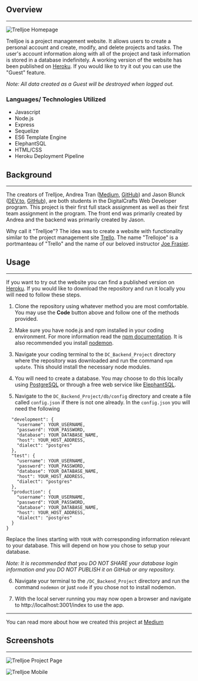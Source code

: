 ## Overview

---

![Trelljoe Homepage](https://dev-to-uploads.s3.amazonaws.com/uploads/articles/7hghdqoeev0qxppcfr5h.png)

Trelljoe is a project management website. It allows users to create a personal account and create, modify, and delete projects and tasks. The user's account information along with all of the project and task information is stored in a database indefinitely. A working version of the website has been published on [Heroku](https://trelljoe.herokuapp.com/). If you would like to try it out you can use the "Guest" feature.

_Note: All data created as a Guest will be destroyed when logged out._

### Languages/ Technologies Utilized

-   Javascript
-   Node.js
-   Express
-   Sequelize
-   ES6 Template Engine
-   ElephantSQL
-   HTML/CSS
-   Heroku Deployment Pipeline

## Background

---

The creators of Trelljoe, Andrea Tran ([Medium](https://medium.com/@eyyytran/nurse-to-tech-in-16-weeks-full-stack-project-a634e8afedd3), [GitHub](https://github.com/eyyytran)) and Jason Blunck ([DEV.to](https://dev.to/jasonian5000), [GitHub](https://github.com/jasonian5000)), are both students in the DigitalCrafts Web Developer program. This project is their first full stack assignment as well as their first team assignment in the program. The front end was primarily created by Andrea and the backend was primarily created by Jason.

Why call it "Trelljoe"? The idea was to create a website with functionality similar to the project management site [Trello](https://trello.com/). The name "Trellojoe" is a portmanteau of "Trello" and the name of our beloved instructor [Joe Frasier](https://github.com/jwfrasier).

## Usage

---

If you want to try out the website you can find a published version on [Heroku](https://trelljoe.herokuapp.com/). If you would like to download the repository and run it locally you will need to follow these steps.

1. Clone the repository using whatever method you are most comfortable. You may use the **Code** button above and follow one of the methods provided.

2. Make sure you have node.js and npm installed in your coding environment. For more information read the [npm documentation](https://docs.npmjs.com/downloading-and-installing-node-js-and-npm). It is also recommended you install [nodemon](https://www.npmjs.com/package/nodemon).

3. Navigate your coding terminal to the `DC_Backend_Project` directory where the repository was downloaded and run the command `npm update`. This should install the necessary node modules.

4. You will need to create a database. You may choose to do this locally using [PostgreSQL](https://www.postgresql.org/docs/current/tutorial.html) or through a free web service like [ElephantSQL](https://www.elephantsql.com/).

5. Navigate to the `DC_Backend_Project/db/config` directory and create a file called `config.json` if there is not one already. In the `config.json` you will need the following

```{
  "development": {
    "username": YOUR_USERNAME,
    "password": YOUR_PASSWORD,
    "database": YOUR_DATABASE_NAME,
    "host": YOUR_HOST_ADDRESS,
    "dialect": "postgres"
  },
  "test": {
    "username": YOUR_USERNAME,
    "password": YOUR_PASSWORD,
    "database": YOUR_DATABASE_NAME,
    "host": YOUR_HOST_ADDRESS,
    "dialect": "postgres"
  },
  "production": {
    "username": YOUR_USERNAME,
    "password": YOUR_PASSWORD,
    "database": YOUR_DATABASE_NAME,
    "host": YOUR_HOST_ADDRESS,
    "dialect": "postgres"
  }
}
```

Replace the lines starting with `YOUR` with corresponding information relevant to your database. This will depend on how you chose to setup your database.

_Note: It is recommended that you DO NOT SHARE your database login information and you DO NOT PUBLISH it on GitHub or any repository._

6. Navigate your terminal to the `/DC_Backend_Project` directory and run the command `nodemon` or just `node` if you chose not to install nodemon.

7. With the local server running you may now open a browser and navigate to http://localhost:3001/index to use the app.

---

You can read more about how we created this project at [Medium](https://medium.com/@eyyytran/nurse-to-tech-in-16-weeks-full-stack-project-a634e8afedd3)

## Screenshots

---

![Trelljoe Project Page](https://dev-to-uploads.s3.amazonaws.com/uploads/articles/tpzhrzy85prt5emyddmm.png)

![Trelljoe Mobile](https://dev-to-uploads.s3.amazonaws.com/uploads/articles/1uiglkbtue8j59indf7k.png)
